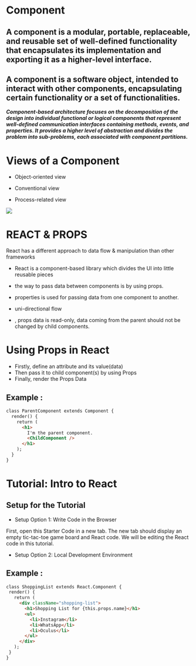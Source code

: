 # Component  

## A component is a modular, portable, replaceable, and reusable set of well-defined functionality that encapsulates its implementation and exporting it as a higher-level interface.

## A component is a software object, intended to interact with other components, encapsulating certain functionality or a set of functionalities.

***Component-based architecture focuses on the decomposition of the design into individual functional or logical components that represent well-defined communication interfaces containing methods, events, and properties. It provides a higher level of abstraction and divides the problem into sub-problems, each associated with component partitions.***

# Views of a Component

* Object-oriented view

* Conventional view

* Process-related view 

![](https://www.tutorialspoint.com/software_architecture_design/images/principles_of_component_based_design.jpg)

# REACT & PROPS

React has a different approach to data flow & manipulation than other frameworks
* React is a component-based library which divides the UI into little reusable pieces

* the way to pass data between components is by using props. 
* properties is used for passing data from one component to another.

* uni-directional flow

* , props data is read-only, data coming from the parent should not be changed by child components.

# Using Props in React

* Firstly, define an attribute and its value(data)
* Then pass it to child component(s) by using Props
* Finally, render the Props Data

## Example : 
```html
class ParentComponent extends Component {  
  render() {
    return (
      <h1>
        I'm the parent component.
        <ChildComponent />
      </h1>
    );
  }
}
```


# Tutorial: Intro to React 

## Setup for the Tutorial

* Setup Option 1: Write Code in the Browser

First, open this Starter Code in a new tab. The new tab should display an empty tic-tac-toe game board and React code. We will be editing the React code in this tutorial.  

* Setup Option 2: Local Development Environment  

## Example :
 ```html 
 class ShoppingList extends React.Component {
  render() {
    return (
      <div className="shopping-list">
        <h1>Shopping List for {this.props.name}</h1>
        <ul>
          <li>Instagram</li>
          <li>WhatsApp</li>
          <li>Oculus</li>
        </ul>
      </div>
    );
  }
}
```




